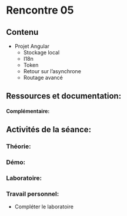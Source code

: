 # Rencontre 05

## Contenu
- Projet Angular
  - Stockage local
  - I18n
  - Token
  - Retour sur l’asynchrone
  - Routage avancé

## Ressources et documentation: 

#### Complémentaire: 


## Activités de la séance: 
### Théorie:  


### Démo:


### Laboratoire: 

 
### Travail personnel: 
- Compléter le laboratoire